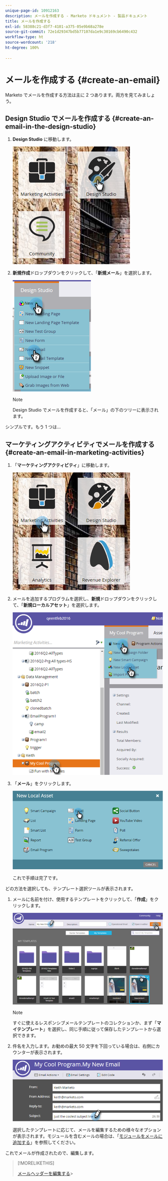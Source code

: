 ```yaml
---
unique-page-id: 10912163
description: メールを作成する - Marketo ドキュメント - 製品ドキュメント
title: メールを作成する
exl-id: 58388c21-d3f7-4101-a375-05e9b68a278e
source-git-commit: 72e1d29347bd5b77107da1e9c30169cb6490c432
workflow-type: ht
source-wordcount: '218'
ht-degree: 100%

---
```


# メールを作成する {#create-an-email}

Marketo でメールを作成する方法は主に 2 つあります。両方を見てみましょう。

## Design Studio でメールを作成する {#create-an-email-in-the-design-studio}

1. **Design Studio** に移動します。

   ![](assets/one-4.png)

1. **新規作成**&#x200B;ドロップダウンをクリックして、「**新規メール**」を選択します。

   ![](assets/two-4.png)

   >[!NOTE]
   >
   >Design Studio でメールを作成すると、「メール」の下のツリーに表示されます。

シンプルです。もう 1 つは…

## マーケティングアクティビティでメールを作成する {#create-an-email-in-marketing-activities}

1. 「**マーケティングアクティビティ**」に移動します。

   ![](assets/three-3.png)

1. メールを追加するプログラムを選択し、**新規**&#x200B;ドロップダウンをクリックして、「**新規ローカルアセット**」を選択します。

   ![](assets/four-3.png)

1. 「**メール**」をクリックします。

   ![](assets/five-2.png)

   これで手順は完了です。

どの方法を選択しても、テンプレート選択ツールが表示されます。

1. メールに名前を付け、使用するテンプレートをクリックして、「**作成**」をクリックします。

   ![](assets/six-2.png)

   >[!NOTE]
   >
   >すぐに使えるレスポンシブメールテンプレートのコレクションか、まず「**マイテンプレート**」を選択し、同じ手順に従って保存したテンプレートから選択できます。

1. 件名を入力します。お勧めの最大 50 文字を下回っている場合は、右側にカウンターが表示されます。

   ![](assets/seven-1.png)

   選択したテンプレートに応じて、メールを編集するための様々なオプションが表示されます。モジュールを含むメールの場合は、「[モジュールをメールに追加する](/help/marketo/product-docs/email-marketing/general/email-editor-2/add-modules-to-your-email.md)」を参照してください。

これでメールが作成されたので、編集します。

>[!MORELIKETHIS]
>
>[メールヘッダーを編集する](/help/marketo/product-docs/email-marketing/general/creating-an-email/edit-your-email-header.md)>
>
